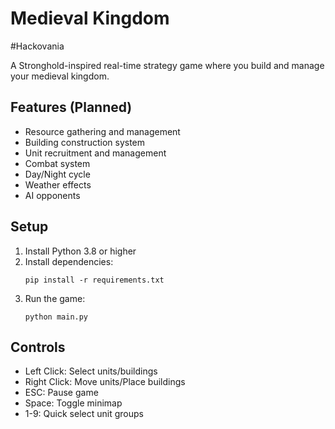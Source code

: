 # Medieval Kingdom 
#Hackovania

A Stronghold-inspired real-time strategy game where you build and manage your medieval kingdom.

## Features (Planned)
- Resource gathering and management
- Building construction system
- Unit recruitment and management
- Combat system
- Day/Night cycle
- Weather effects
- AI opponents

## Setup
1. Install Python 3.8 or higher
2. Install dependencies:
   ```
   pip install -r requirements.txt
   ```
3. Run the game:
   ```
   python main.py
   ```

## Controls
- Left Click: Select units/buildings
- Right Click: Move units/Place buildings
- ESC: Pause game
- Space: Toggle minimap
- 1-9: Quick select unit groups 
